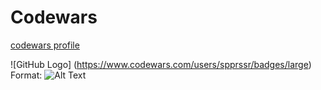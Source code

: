 # Codewars

[codewars profile](https://www.codewars.com/users/spprssr)

![GitHub Logo] (https://www.codewars.com/users/spprssr/badges/large)
Format: ![Alt Text](url)
